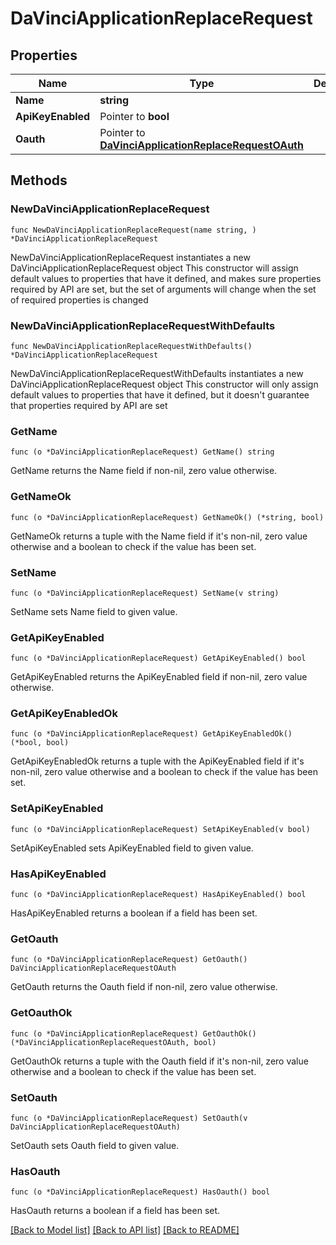 # DaVinciApplicationReplaceRequest

## Properties

Name | Type | Description | Notes
------------ | ------------- | ------------- | -------------
**Name** | **string** |  | 
**ApiKeyEnabled** | Pointer to **bool** |  | [optional] 
**Oauth** | Pointer to [**DaVinciApplicationReplaceRequestOAuth**](DaVinciApplicationReplaceRequestOAuth.md) |  | [optional] 

## Methods

### NewDaVinciApplicationReplaceRequest

`func NewDaVinciApplicationReplaceRequest(name string, ) *DaVinciApplicationReplaceRequest`

NewDaVinciApplicationReplaceRequest instantiates a new DaVinciApplicationReplaceRequest object
This constructor will assign default values to properties that have it defined,
and makes sure properties required by API are set, but the set of arguments
will change when the set of required properties is changed

### NewDaVinciApplicationReplaceRequestWithDefaults

`func NewDaVinciApplicationReplaceRequestWithDefaults() *DaVinciApplicationReplaceRequest`

NewDaVinciApplicationReplaceRequestWithDefaults instantiates a new DaVinciApplicationReplaceRequest object
This constructor will only assign default values to properties that have it defined,
but it doesn't guarantee that properties required by API are set

### GetName

`func (o *DaVinciApplicationReplaceRequest) GetName() string`

GetName returns the Name field if non-nil, zero value otherwise.

### GetNameOk

`func (o *DaVinciApplicationReplaceRequest) GetNameOk() (*string, bool)`

GetNameOk returns a tuple with the Name field if it's non-nil, zero value otherwise
and a boolean to check if the value has been set.

### SetName

`func (o *DaVinciApplicationReplaceRequest) SetName(v string)`

SetName sets Name field to given value.


### GetApiKeyEnabled

`func (o *DaVinciApplicationReplaceRequest) GetApiKeyEnabled() bool`

GetApiKeyEnabled returns the ApiKeyEnabled field if non-nil, zero value otherwise.

### GetApiKeyEnabledOk

`func (o *DaVinciApplicationReplaceRequest) GetApiKeyEnabledOk() (*bool, bool)`

GetApiKeyEnabledOk returns a tuple with the ApiKeyEnabled field if it's non-nil, zero value otherwise
and a boolean to check if the value has been set.

### SetApiKeyEnabled

`func (o *DaVinciApplicationReplaceRequest) SetApiKeyEnabled(v bool)`

SetApiKeyEnabled sets ApiKeyEnabled field to given value.

### HasApiKeyEnabled

`func (o *DaVinciApplicationReplaceRequest) HasApiKeyEnabled() bool`

HasApiKeyEnabled returns a boolean if a field has been set.

### GetOauth

`func (o *DaVinciApplicationReplaceRequest) GetOauth() DaVinciApplicationReplaceRequestOAuth`

GetOauth returns the Oauth field if non-nil, zero value otherwise.

### GetOauthOk

`func (o *DaVinciApplicationReplaceRequest) GetOauthOk() (*DaVinciApplicationReplaceRequestOAuth, bool)`

GetOauthOk returns a tuple with the Oauth field if it's non-nil, zero value otherwise
and a boolean to check if the value has been set.

### SetOauth

`func (o *DaVinciApplicationReplaceRequest) SetOauth(v DaVinciApplicationReplaceRequestOAuth)`

SetOauth sets Oauth field to given value.

### HasOauth

`func (o *DaVinciApplicationReplaceRequest) HasOauth() bool`

HasOauth returns a boolean if a field has been set.


[[Back to Model list]](../README.md#documentation-for-models) [[Back to API list]](../README.md#documentation-for-api-endpoints) [[Back to README]](../README.md)


